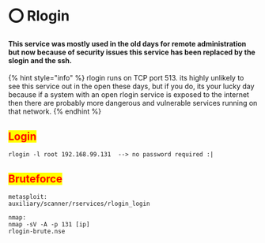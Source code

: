 # ⭕ Rlogin

#### This service was mostly used in the old days for remote administration but now because of security issues this service has been replaced by the slogin and the ssh.

{% hint style="info" %}
rlogin runs on TCP port 513. its highly unlikely to see this service out in the open these days, but if you do, its your lucky day because if a system with an open rlogin service is exposed to the internet then there are probably more dangerous and vulnerable services running on that network.
{% endhint %}

## <mark style="color:red;">Login</mark>

```
rlogin -l root 192.168.99.131  --> no password required :|
```

## <mark style="color:red;">Bruteforce</mark>

```
metasploit:
auxiliary/scanner/rservices/rlogin_login 

nmap:
nmap -sV -A -p 131 [ip]
rlogin-brute.nse
```
